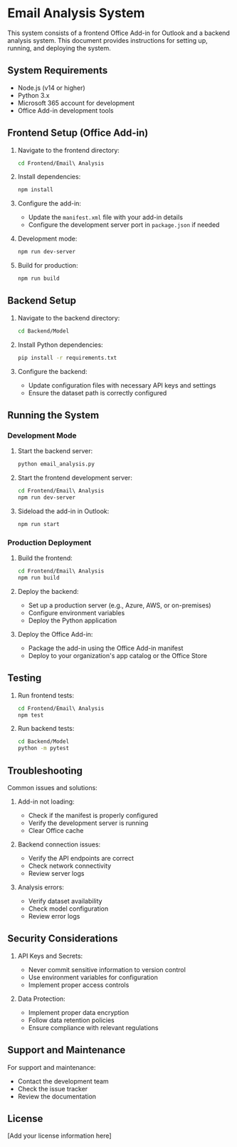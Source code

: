 # Email Analysis System

This system consists of a frontend Office Add-in for Outlook and a backend analysis system. This document provides instructions for setting up, running, and deploying the system.

## System Requirements

- Node.js (v14 or higher)
- Python 3.x
- Microsoft 365 account for development
- Office Add-in development tools

## Frontend Setup (Office Add-in)

1. Navigate to the frontend directory:
   ```bash
   cd Frontend/Email\ Analysis
   ```

2. Install dependencies:
   ```bash
   npm install
   ```

3. Configure the add-in:
   - Update the `manifest.xml` file with your add-in details
   - Configure the development server port in `package.json` if needed

4. Development mode:
   ```bash
   npm run dev-server
   ```

5. Build for production:
   ```bash
   npm run build
   ```

## Backend Setup

1. Navigate to the backend directory:
   ```bash
   cd Backend/Model
   ```

2. Install Python dependencies:
   ```bash
   pip install -r requirements.txt
   ```

3. Configure the backend:
   - Update configuration files with necessary API keys and settings
   - Ensure the dataset path is correctly configured

## Running the System

### Development Mode

1. Start the backend server:
   ```bash
   python email_analysis.py
   ```

2. Start the frontend development server:
   ```bash
   cd Frontend/Email\ Analysis
   npm run dev-server
   ```

3. Sideload the add-in in Outlook:
   ```bash
   npm run start
   ```

### Production Deployment

1. Build the frontend:
   ```bash
   cd Frontend/Email\ Analysis
   npm run build
   ```

2. Deploy the backend:
   - Set up a production server (e.g., Azure, AWS, or on-premises)
   - Configure environment variables
   - Deploy the Python application

3. Deploy the Office Add-in:
   - Package the add-in using the Office Add-in manifest
   - Deploy to your organization's app catalog or the Office Store

## Testing

1. Run frontend tests:
   ```bash
   cd Frontend/Email\ Analysis
   npm test
   ```

2. Run backend tests:
   ```bash
   cd Backend/Model
   python -m pytest
   ```

## Troubleshooting

Common issues and solutions:

1. Add-in not loading:
   - Check if the manifest is properly configured
   - Verify the development server is running
   - Clear Office cache

2. Backend connection issues:
   - Verify the API endpoints are correct
   - Check network connectivity
   - Review server logs

3. Analysis errors:
   - Verify dataset availability
   - Check model configuration
   - Review error logs

## Security Considerations

1. API Keys and Secrets:
   - Never commit sensitive information to version control
   - Use environment variables for configuration
   - Implement proper access controls

2. Data Protection:
   - Implement proper data encryption
   - Follow data retention policies
   - Ensure compliance with relevant regulations

## Support and Maintenance

For support and maintenance:
- Contact the development team
- Check the issue tracker
- Review the documentation

## License

[Add your license information here] 